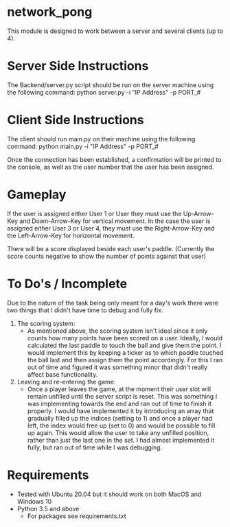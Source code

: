 # network_pong

This module is designed to work between a server and several clients (up to 4).

# Server Side Instructions

The Backend/server.py script should be run on the server machine using the following command:
    python server.py -i "IP Address" -p PORT_#

# Client Side Instructions 

The client should run main.py on their machine using the following command:
    python main.py -i "IP Address" -p PORT_#

Once the connection has been established, a confirmation will be printed to the console, as well as the user number
that the user has been assigned.

# Gameplay
If the user is assigned either User 1 or User they must use the Up-Arrow-Key and Down-Arrow-Key for vertical movement.
In the case the user is assigned either User 3 or User 4, they must use the Right-Arrow-Key and the Left-Arrow-Key for horizontal movement.

There will be a score displayed beside each user's paddle. (Currently the score counts negative to show the number of points against that user)

# To Do's / Incomplete

Due to the nature of the task being only meant for a day's work there were two things that I didn't have time to debug and fully fix.
1. The scoring system:
    - As mentioned above, the scoring system isn't ideal since it only counts how many points have been scored on a user. Ideally, I would
        calculated the last paddle to touch the ball and give them the point. I would implement this by keeping a ticker as to which paddle touched
        the ball last and then assign them the point accordingly. For this I ran out of time and figured it was something minor that didn't really
        affect base functionality.
2. Leaving and re-entering the game:
    - Once a player leaves the game, at the moment their user slot will remain unfilled until the server script is reset. This was something I was
    implementing towards the end and ran out of time to finish it properly. I would have implemented it by introducing an array that gradually filled
    up the indices (setting to 1) and once a player had left, the index would free up (set to 0) and would be possible to fill up again. This would
    allow the user to take any unfilled position, rather than just the last one in the set. I had almost implemented it fully, but ran out of time while I was debugging.

# Requirements
- Tested with Ubuntu 20.04 but it should work on both MacOS and Windows 10
- Python 3.5 and above
    - For packages see requirements.txt
